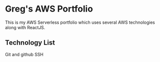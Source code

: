 # Greg's AWS Portfolio

This is my AWS Serverless portfolio which uses several AWS technologies along with ReactJS.

## Technology List
Git and github
SSH
